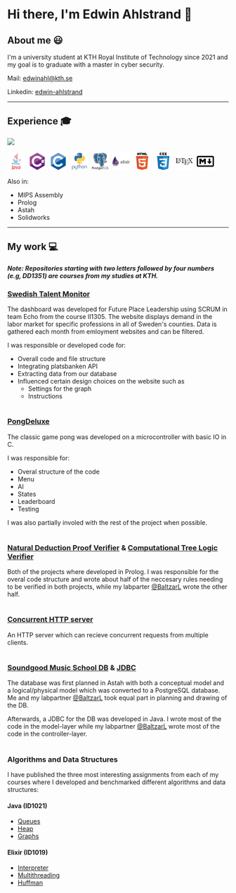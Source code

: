 # Hi there, I'm Edwin Ahlstrand 👋


## About me 😃
I'm a university student at KTH Royal Institute of Technology since 2021 and my goal is to graduate with a master in cyber security.

Mail: edwinahl@kth.se

Linkedin: [edwin-ahlstrand](https://www.linkedin.com/in/edwin-ahlstrand/)

---

## Experience 🎓

![](https://github-readme-stats.vercel.app/api/top-langs/?username=EdwinAhl&theme=dark&hide_border=false&include_all_commits=true&count_private=false&layout=compact)

<div>
 <img src="https://github.com/devicons/devicon/blob/master/icons/java/java-original-wordmark.svg" title="Java" alt="Java" width="40" height="40"/>&nbsp;
 <img src="https://github.com/devicons/devicon/blob/master/icons/csharp/csharp-original.svg" title="C#" alt="csharp" width="40" height="40"/>&nbsp;
 <img src="https://github.com/devicons/devicon/blob/master/icons/c/c-original.svg" title="C" alt="C" width="40" height="40"/>&nbsp;
 <img src="https://github.com/devicons/devicon/blob/master/icons/python/python-original-wordmark.svg" title="Python" alt="Python" width="40" height="40"/>&nbsp;
 <img src="https://github.com/devicons/devicon/blob/master/icons/postgresql/postgresql-original-wordmark.svg" title="PostgreSQL" alt="PostgreSQL" width="40" height="40"/>&nbsp;
 <img src="https://github.com/devicons/devicon/blob/master/icons/elixir/elixir-original-wordmark.svg" title="Elixir" alt="Elixir" width="40" height="40"/>&nbsp;
 <img src="https://github.com/devicons/devicon/blob/master/icons/html5/html5-original-wordmark.svg" title="HTML" alt="HTML" width="40" height="40"/>&nbsp;
 <img src="https://github.com/devicons/devicon/blob/master/icons/css3/css3-original-wordmark.svg" title="CSS" alt="CSS" width="40" height="40"/>&nbsp;
 <img src="https://github.com/devicons/devicon/blob/master/icons/latex/latex-original.svg" title="LaTeX" alt="LaTeX" width="40" height="40"/>&nbsp;
 <img src="https://github.com/devicons/devicon/blob/master/icons/markdown/markdown-original.svg" title="Markdown" alt="Markdown" width="40" height="40"/>&nbsp;
<div>
 
Also in:                                                                                                                                              
- MIPS Assembly
- Prolog
- Astah
- Solidworks

---
 
## My work 💻

#### *Note: Repositories starting with two letters followed by four numbers (e.g, DD1351) are courses from my studies at KTH.*

### [Swedish Talent Monitor](https://swedishtalentmonitor.com/)
The dashboard was developed for Future Place Leadership using SCRUM in team Echo from the course II1305. The website displays demand in the labor market for specific professions in all of Sweden's counties. Data is gathered each month from emloyment websites and can be filtered. 

I was responsible or developed code for: 
- Overall code and file structure
- Integrating platsbanken API
- Extracting data from our database
- Influenced certain design choices on the website such as
  - Settings for the graph
  - Instructions


#

### [PongDeluxe](https://github.com/EdwinAhl/IS1200-PongDeluxe)
The classic game pong was developed on a microcontroller with basic IO in C. 

I was responsible for:
- Overal structure of the code
- Menu
- AI
- States
- Leaderboard
- Testing

I was also partially involed with the rest of the project when possible.

#
 
### [Natural Deduction Proof Verifier](https://github.com/EdwinAhl/DD1351-Task-2) & [Computational Tree Logic Verifier](https://github.com/EdwinAhl/DD1351-Task-3) 
Both of the projects where developed in Prolog. I was responsible for the overal code structure and wrote about half of the neccesary rules needing to be verified in both projects, while my labparter [@BaltzarL](https://github.com/BaltzarL) wrote the other half.

#

### [Concurrent HTTP server](https://github.com/EdwinAhl/IK1203-Task-4)
An HTTP server which can recieve concurrent requests from multiple clients.

#

### [Soundgood Music School DB](https://github.com/EdwinAhl/IV1351-Soundgood-Music-DB) & [JDBC](https://github.com/EdwinAhl/IV1351-Task-4)
The database was first planned in Astah with both a conceptual model and a logical/physical model which was converted to a PostgreSQL database. Me and my labpartner [@BaltzarL](https://github.com/BaltzarL) took equal part in planning and drawing of the DB.

Afterwards, a JDBC for the DB was developed in Java. I wrote most of the code in the model-layer while my labpartner [@BaltzarL](https://github.com/BaltzarL) wrote most of the code in the controller-layer. 

#

### Algorithms and Data Structures
I have published the three most interesting assignments from each of my courses where I developed and benchmarked different algorithms and data structures:
                                                                                                                                              
#### Java (ID1021)
- [Queues](https://github.com/EdwinAhl/ID1021-Queues)
- [Heap](https://github.com/EdwinAhl/ID1021-Heap)
- [Graphs](https://github.com/EdwinAhl/ID1021-Graphs)
                                                                                                                                              
#### Elixir (ID1019)
- [Interpreter](https://github.com/EdwinAhl/ID1019-Interpreter)
- [Multithreading](https://github.com/EdwinAhl/ID1019-Philosophers)                                                                                 
- [Huffman](https://github.com/EdwinAhl/ID1019-Huffman)                                                           
